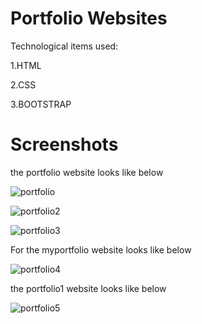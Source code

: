 # Portfolio Websites
Technological items used:

1.HTML

2.CSS

3.BOOTSTRAP

# Screenshots

the portfolio website looks like below

![portfolio](https://github.com/Shreyas-4510/test-repo/assets/159771169/b8175250-1d12-433b-af0b-c89f3c49cacd)

![portfolio2](https://github.com/Shreyas-4510/test-repo/assets/159771169/e6ea53d9-8168-4645-a6e2-6509900b08d6)

![portfolio3](https://github.com/Shreyas-4510/test-repo/assets/159771169/9c453b47-e0e0-455b-a333-ce54ebe8e1fc)

For the myportfolio website looks like below

![portfolio4](https://github.com/Shreyas-4510/test-repo/assets/159771169/30562f84-d689-4ae9-94f1-03749ee4d110)

the portfolio1 website looks like below

![portfolio5](https://github.com/Shreyas-4510/test-repo/assets/159771169/707ed8f4-daf1-4cb4-96ce-dd4b3274b20e)
